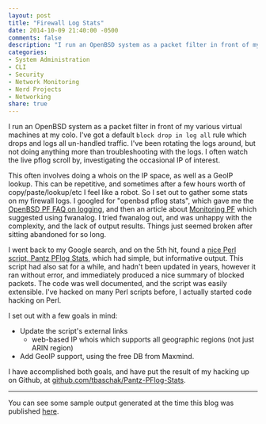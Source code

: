 ```yaml
---
layout: post
title: "Firewall Log Stats"
date: 2014-10-09 21:40:00 -0500
comments: false
description: "I run an OpenBSD system as a packet filter in front of my various virtual machines at my colo. I've got a default `block drop in log all` rule which drops and logs all un-handled traffic. I've been rotating the logs around, but not doing anything more than troubleshooting with the logs. I often watch the live pflog scroll by, investigating the occasional IP of interest."
categories:
- System Administration
- CLI
- Security
- Network Monitoring
- Nerd Projects
- Networking
share: true
---
```

I run an OpenBSD system as a packet filter in front of my various virtual machines at my colo. I've got a default `block drop in log all` rule which drops and logs all un-handled traffic. I've been rotating the logs around, but not doing anything more than troubleshooting with the logs. I often watch the live pflog scroll by, investigating the occasional IP of interest.

This often involves doing a whois on the IP space, as well as a GeoIP lookup. This can be repetitive, and sometimes after a few hours worth of copy/paste/lookup/etc I feel like a robot. So I set out to gather some stats on my firewall logs. I googled for "openbsd pflog stats", which gave me the [OpenBSD PF FAQ on logging](http://www.openbsd.org/faq/pf/logging.html), and then an article about [Monitoring PF](http://prefetch.net/articles/monitoringpf.html) which suggested using fwanalog. I tried fwanalog out, and was unhappy with the complexity, and the lack of output results. Things just seemed broken after sitting abandoned for so long. 

I went back to my Google search, and on the 5th hit, found a [nice Perl script, Pantz PFlog Stats](http://www.pantz.org/software/pf/pantzpfblockstats.html), which had simple, but informative output. This script had also sat for a while, and hadn't been updated in years, however it ran without error, and immediately produced a nice summary of blocked packets. The code was well documented, and the script was easily extensible. I've hacked on many Perl scripts before, I actually started code hacking on Perl.

I set out with a few goals in mind:

*	Update the script's external links
	*	web-based IP whois which supports all geographic regions (not just ARIN region)
*	Add GeoIP support, using the free DB from Maxmind.

I have accomplished both goals, and have put the result of my hacking up on Github, at [github.com/tbaschak/Pantz-PFlog-Stats](https://github.com/tbaschak/Pantz-PFlog-Stats). 

- - - 

You can see some sample output generated at the time this blog was published [here](/fwlogstats/).

